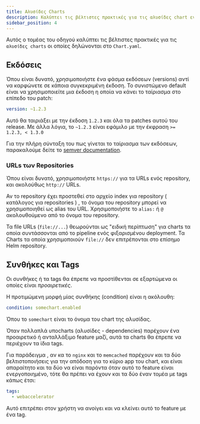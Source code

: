 ```yaml
---
title: Αλυσίδες Charts
description: Καλύπτει τις βέλτιστες πρακτικές για τις αλυσίδες chart εντός ενός Chart.
sidebar_position: 4
---
```


Αυτός ο τομέας του οδηγού καλύπτει τις βέλτιστες πρακτικές για τις `αλυσίδες charts` οι οποίες δηλώνονται στο `Chart.yaml`.

## Εκδόσεις

Όπου είναι δυνατό, χρησιμοποιήστε ένα φάσμα εκδόσεων (versions) αντί να καρφώνετε σε κάποια συγκεκριμένη έκδοση. Το συνιστώμενο default είναι να χρησιμοποιείτε μια έκδοση η οποία να κάνει το ταίριασμα στο επίπεδο του patch:

```yaml
version: ~1.2.3
```

Αυτό θα ταιριάξει με την έκδοση `1.2.3` και όλα τα patches αυτού του release.  Με άλλα λόγια, το `~1.2.3` είναι εφάμιλο με την έκφραση `>= 1.2.3, < 1.3.0`

Για την πλήρη σύνταξη του πως γίνεται το ταίριασμα των εκδόσεων, παρακαλούμε δείτε το [semver
documentation](https://github.com/Masterminds/semver#checking-version-constraints).

### URLs των Repositories

Όπου είναι δυνατό, χρησιμοποιήστε `https://` για τα URLs ενός repository, και ακολούθως `http://` URLs.

Αν το repository έχει προστεθεί στο αρχείο index για repository ( κατάλογος για repositories ) , το όνομα του repository μπορεί να χρησιμοποιηθεί ως alias του URL. Χρησιμοποιήστε το `alias:` ή `@` ακολουθούμενο από το όνομα του repository.

Τα file URLs (`file://...`) θεωρούνται ως "ειδική περίπτωση" για charts τα οποία συντάσσονται από το pipeline ενός φιξαρισμένου deployment. Τα Charts τα οποία χρησιμοποιούν `file://` δεν επιτρέπονται στο επίσημο Helm repository.

## Συνθήκες και Tags

Οι συνθήκες ή τα tags θα έπρεπε να προστίθενται σε εξαρτώμενα οι οποίες είναι _προαιρετικές_.

Η προτιμώμενη μορφή μίας συνθήκης (condition) είναι η ακόλουθη:

```yaml
condition: somechart.enabled
```

Όπου το `somechart` είναι το όνομα του chart της αλυσίδας.

Όταν πολλαπλά υποcharts (αλυσίδες - dependencies) παρέχουν ένα προαιρετικό ή ανταλλάξιμο
feature μαζί, αυτά τα charts θα έπρεπε να περιέχουν τα ίδια tags.

Για παράδειγμα , αν κα το `nginx` και το `memcached` παρέχουν και τα δύο βελτιστοποιήσεις για την απόδοση για το κύριο app του chart, και είναι απαραίτητο και τα δύο να είναι παρόντα όταν αυτό το feature είναι ενεργοποιημένο, τότε θα πρέπει να έχουν και τα δύο έναν τομέα με tags κάπως έτσι:

```yaml
tags:
  - webaccelerator
```

Αυτό επιτρέπει στον χρήστη να ανοίγει και να κλείνει αυτό το feature με ένα tag.
